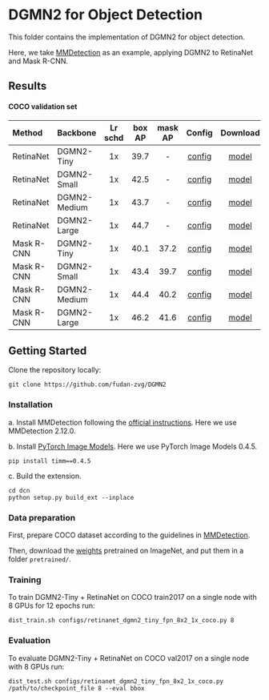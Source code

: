 # DGMN2 for Object Detection

This folder contains the implementation of DGMN2 for object detection.

Here, we take [MMDetection](https://github.com/open-mmlab/mmdetection) as an example, applying DGMN2 to RetinaNet and Mask R-CNN.


## Results

#### COCO validation set

|   Method   |   Backbone   | Lr schd | box AP | mask AP | Config | Download |
|:-----------|:-------------|:-------:|:------:|:-------:|:------:|:--------:|
| RetinaNet  | DGMN2-Tiny   |   1x    |  39.7  |    -    | [config](configs/retinanet_dgmn2_tiny_fpn_8x2_1x_coco.py) | [model](https://drive.google.com/file/d/14gjw75Cz8iytUFDQP9ioIfiMni6e-xRl/view?usp=sharing) |
| RetinaNet  | DGMN2-Small  |   1x    |  42.5  |    -    | [config](configs/retinanet_dgmn2_small_fpn_8x2_1x_coco.py) | [model](https://drive.google.com/file/d/1JIIuf7iNA9-tJoUefUNc1O1laJSW30Hx/view?usp=sharing) |
| RetinaNet  | DGMN2-Medium |   1x    |  43.7  |    -    | [config](configs/retinanet_dgmn2_medium_fpn_8x2_1x_coco.py) | [model](https://drive.google.com/file/d/1WU4Kv1Z0Q4b3VMIcJPi7LSmUSYqlywWU/view?usp=sharing) |
| RetinaNet  | DGMN2-Large  |   1x    |  44.7  |    -    | [config](configs/retinanet_dgmn2_large_fpn_8x2_1x_coco.py) | [model](https://drive.google.com/file/d/1kws1Q6Ccwipaimour9F67EAg2bMzXlAj/view?usp=sharing) |
| Mask R-CNN | DGMN2-Tiny   |   1x    |  40.1  |  37.2   | [config](configs/mask_rcnn_dgmn2_tiny_fpn_8x2_1x_coco.py) | [model](https://drive.google.com/file/d/17vGTzN1dazQ1Euu5mpBMvEro5HafAedT/view?usp=sharing) |
| Mask R-CNN | DGMN2-Small  |   1x    |  43.4  |  39.7   | [config](configs/mask_rcnn_dgmn2_small_fpn_8x2_1x_coco.py) | [model](https://drive.google.com/file/d/1g1lp7kUIM5gvxROfTAvI2EVjpPL-HW6r/view?usp=sharing) |
| Mask R-CNN | DGMN2-Medium |   1x    |  44.4  |  40.2   | [config](configs/mask_rcnn_dgmn2_medium_fpn_8x2_1x_coco.py) | [model](https://drive.google.com/file/d/1MO0BLtIrRohAW7BPEnr5G63mCBDA4Yey/view?usp=sharing) |
| Mask R-CNN | DGMN2-Large  |   1x    |  46.2  |  41.6   | [config](configs/mask_rcnn_dgmn2_large_fpn_8x2_1x_coco.py) | [model](https://drive.google.com/file/d/1DFkSQmfHI9z6IKag21BzRb7LhWvHotXm/view?usp=sharing) |


## Getting Started

Clone the repository locally:
```
git clone https://github.com/fudan-zvg/DGMN2
```


### Installation

a. Install MMDetection following the [official instructions](https://github.com/open-mmlab/mmdetection). Here we use MMDetection 2.12.0.

b. Install [PyTorch Image Models](https://github.com/rwightman/pytorch-image-models). Here we use PyTorch Image Models 0.4.5.
```
pip install timm==0.4.5
```

c. Build the extension.
```
cd dcn
python setup.py build_ext --inplace
```

### Data preparation

First, prepare COCO dataset according to the guidelines in [MMDetection](https://github.com/open-mmlab/mmdetection).

Then, download the [weights](https://github.com/fudan-zvg/DGMN2) pretrained on ImageNet, and put them in a folder `pretrained/`.


### Training
To train DGMN2-Tiny + RetinaNet on COCO train2017 on a single node with 8 GPUs for 12 epochs run:

```
dist_train.sh configs/retinanet_dgmn2_tiny_fpn_8x2_1x_coco.py 8
```


### Evaluation
To evaluate DGMN2-Tiny + RetinaNet on COCO val2017 on a single node with 8 GPUs run:
```
dist_test.sh configs/retinanet_dgmn2_tiny_fpn_8x2_1x_coco.py /path/to/checkpoint_file 8 --eval bbox
```
